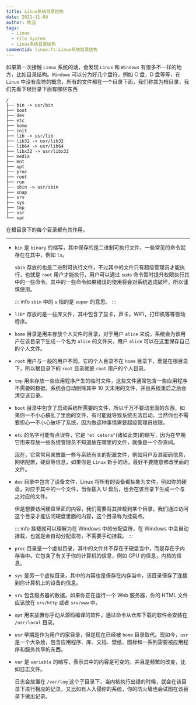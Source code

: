 ```yaml
---
title: Linux系统目录结构
date: 2021-11-09
author: 熊滔
tags:
  - Linux
  - File System
  - Linux系统目录结构
commentid: linux:fs:Linux系统目录结构
---
```


<SlideV src="https://lastknightcoder.github.io/slides/linux-fs/" />

如果第一次接触 `Linux` 系统的话，会发现 `Linux` 和 `Windows` 有很多不一样的地方，比如目录结构。`Windows` 可以分为好几个盘符，例如 C 盘，D 盘等等，在 `Linux` 中没有盘符的概念，所有的文件都在一个目录下面，我们称其为根目录，我们先看下根目录下面有哪些东西

```shell
/
├── bin -> usr/bin
├── boot
├── dev
├── etc
├── home
├── init
├── lib -> usr/lib
├── lib32 -> usr/lib32
├── lib64 -> usr/lib64
├── libx32 -> usr/libx32
├── media
├── mnt
├── opt
├── proc
├── root
├── run
├── sbin -> usr/sbin
├── snap
├── srv
├── sys
├── tmp
├── usr
└── var
```

在根目录下的每个目录都有其作用。

---

- `bin` 是 `binary` 的缩写，其中保存的是二进制可执行文件，一些常见的命令就存在在其中，例如 `ls`。

  `sbin` 存放的也是二进制可执行文件，不过其中的文件只有超级管理员才能执行，也就是 `root` 用户才能执行，用户可以通过 `sudo` 命令暂时提升权限执行其中的一些命令。其中的一些命令如果错误的使用将会对系统造成破坏，所以谨慎使用。

  ::: info
  `sbin` 中的 `s` 指的是 `super` 的意思。
  :::

- `lib*` 存放的是一些库文件，其中包含了显卡，声卡，WiFi，打印机等等驱动程序。
- `home` 目录是用来存放个人文件的目录，对于用户 `alice` 来说，系统会为该用户在该目录下生成一个名为 `alice` 的文件夹，用户 `alice` 可以在这里保存自己的个人文件。
- `root` 用户与一般的用户不同，它的个人目录不在 `home` 目录下，而是在根目录下，所以根目录下的 `root` 目录就是 `root` 用户的个人目录。
- `tmp` 用来存放一些应用程序产生的临时文件，这些文件通常包含一些应用程序不需要的数据，系统会自动删除其中 10 天未用的文件，并且系统重启之后会清空该目录。
- `boot` 目录中包含了启动系统所需要的文件，所以千万不要动里面的东西，如果你一不小心搞乱了里面的文件，有可能就导致系统无法启动。当然你也不需要担心一不小心破坏了系统，因为做这种事情需要超级管理员权限。

- `etc` 的名字可能有点误导，它是 `"et cetera"`(诸如此类)的缩写，因为在早期它用来存放一些系统管理员不知道放在哪里的文件，就像是一个杂货间。

  现在，它常常用来放置一些与系统有关的配置文件，例如用户及其密码信息，网络配置，硬盘等信息，如果你是 `Linux` 新手的话，最好不要随意修改里面的文件。

- `dev` 目录中包含了设备文件，Linux 将所有的设备都抽象为文件，例如你的硬盘，对应于其中的一个文件，当你插入 U 盘后，也会在该目录下生成一个与之对应的文件。

  但是想要访问硬盘里面的内容，我们需要将其挂载到某个目录，我们通过访问这个目录才能访问硬盘里面的内容，这个目录称为挂载点。

  ::: info
  挂载就可以理解为在 Windows 中的分配盘符，在 Windows 中会自动挂载，也就是会自动分配盘符，不需要手动挂载。
  :::
- `proc` 目录是一个虚拟目录，其中的文件并不存在于硬盘当中，而是存在于内存当中。它包含了有关于你的计算机的信息，例如 CPU 的信息，内核的信息。
- `sys` 是另一个虚拟目录，其中的内容也是保存在内存当中，该目录保存了连接到你计算机上的设备的信息。
- `srv` 包含服务器的数据。如果你正在运行一个 Web 服务器，你的 HTML 文件应该放在 `srv/http` 或者 `srv/www` 中。
- `opt` 用来放置你手动从源码编译的软件，通过命令从仓库下载的软件会安装在 `/usr/local` 目录。
- `usr` 早期是作为用户的家目录，但是现在已经被 `home` 目录取代。现如今，`usr` 是一个大杂烩，包含应用程序、库、文档、壁纸、图标和一系列需要被应用程序和服务共享的东西。
- `var` 是 `variable` 的缩写，表示其中的内容是可变的，并且是频繁的改变，比如日志文件。

  日志会放置在 `/var/log` 这个子目录下，当内核执行出错的时候，就会在该目录下进行相应的记录，又比如有人入侵你的系统，你的防火墙也会试图在该目录下做出记录。
